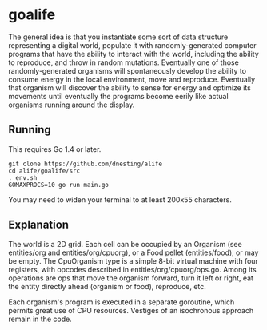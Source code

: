 # goalife

The general idea is that you instantiate some sort of data structure representing a digital world, populate it with randomly-generated computer programs that have the ability to interact with the world, including the ability to reproduce, and throw in random mutations.  Eventually one of those randomly-generated organisms will spontaneously develop the ability to consume energy in the local environment, move and reproduce.  Eventually that organism will discover the ability to sense for energy and optimize its movements until eventually the programs become eerily like actual organisms running around the display.

## Running

This requires Go 1.4 or later.

    git clone https://github.com/dnesting/alife
    cd alife/goalife/src
    . env.sh
    GOMAXPROCS=10 go run main.go

You may need to widen your terminal to at least 200x55 characters.

## Explanation

The world is a 2D grid.  Each cell can be occupied by an Organism (see entities/org and entities/org/cpuorg), or a Food pellet (entities/food), or may be empty.  The CpuOrganism type is a simple 8-bit virtual machine with four registers, with opcodes described in entities/org/cpuorg/ops.go.  Among its operations are ops that move the organism forward, turn it left or right, eat the entity directly ahead (organism or food), reproduce, etc.

Each organism's program is executed in a separate goroutine, which permits great use of CPU resources.  Vestiges of an isochronous approach remain in the code.
